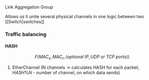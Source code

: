 Link Aggregation Group

Allows us ti unite several physical channels in one logic between two [[Switch|switches]]

### Traffic balancing
#### HASH
$$F(MAC_s, MAC_r, (optional\ IP, UDP\ or\ TCP\ ports))$$
1) EtherChannel (N channels -> calculates HASH for each packet, $HASH\%N$ - number of channel, on which data sends)

